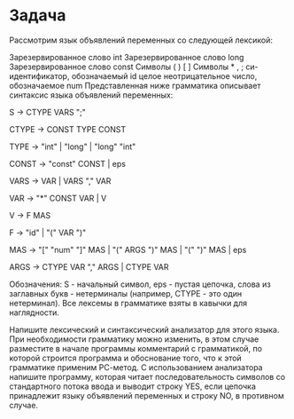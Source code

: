 # Задача
Рассмотрим язык объявлений переменных со следующей лексикой:

Зарезервированное слово int
Зарезервированное слово long
Зарезервированное слово const
Символы ( ) [ ]
Символы * , ;
си-идентификатор, обозначаемый id
целое неотрицательное число, обозначаемое num
Представленная ниже грамматика описывает синтаксис языка объявлений переменных:

S -> CTYPE VARS ";"

CTYPE -> CONST TYPE CONST

TYPE -> "int" | "long" | "long" "int"

CONST -> "const" CONST | eps

VARS -> VAR | VARS "," VAR

VAR -> "*" CONST VAR | V

V -> F MAS

F -> "id" | "(" VAR ")"

MAS -> "[" "num" "]" MAS | "(" ARGS ")" MAS | "(" ")" MAS | eps

ARGS -> CTYPE VAR "," ARGS | CTYPE VAR

Обозначения: S - начальный символ, eps - пустая цепочка, слова из заглавных букв - нетерминалы (например, CTYPE - это один нетерминал). Все лексемы в грамматике взяты в кавычки для наглядности.

Напишите лексический и синтаксический анализатор для этого языка. При необходимости грамматику можно изменить, в этом случае разместите в начале программы комментарий с грамматикой, по которой строится программа и обоснование того, что к этой грамматике применим РС-метод. С использованием анализатора напишите программу, которая читает последовательность символов со стандартного потока ввода и выводит строку YES, если цепочка принадлежит языку объявлений переменных и строку NO, в противном случае.
